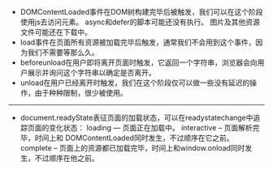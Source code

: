 

- DOMContentLoaded事件在DOM树构建完毕后被触发，我们可以在这个阶段使用js去访问元素。
async和defer的脚本可能还没有执行。
图片及其他资源文件可能还在下载中。
- load事件在页面所有资源被加载完毕后触发，通常我们不会用到这个事件，因为我们不需要等那么久。
- beforeunload在用户即将离开页面时触发，它返回一个字符串，浏览器会向用户展示并询问这个字符串以确定是否离开。
- unload在用户已经离开时触发，我们在这个阶段仅可以做一些没有延迟的操作，由于种种限制，很少被使用。




----

- document.readyState表征页面的加载状态，可以在readystatechange中追踪页面的变化状态：
loading — 页面正在加载中。
interactive – 页面解析完毕，时间上和 DOMContentLoaded同时发生，不过顺序在它之前。
complete – 页面上的资源都已加载完毕，时间上和window.onload同时发生，不过顺序在他之前。
